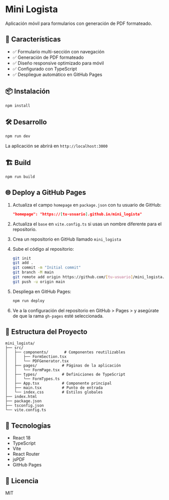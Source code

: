# Mini Logista

Aplicación móvil para formularios con generación de PDF formateado.

## 🚀 Características

- ✅ Formulario multi-sección con navegación
- ✅ Generación de PDF formateado
- ✅ Diseño responsive optimizado para móvil
- ✅ Configurado con TypeScript
- ✅ Despliegue automático en GitHub Pages

## 📦 Instalación

```bash
npm install
```

## 🛠️ Desarrollo

```bash
npm run dev
```

La aplicación se abrirá en `http://localhost:3000`

## 🏗️ Build

```bash
npm run build
```

## 🌐 Deploy a GitHub Pages

1. Actualiza el campo `homepage` en `package.json` con tu usuario de GitHub:
   ```json
   "homepage": "https://[tu-usuario].github.io/mini_logista"
   ```

2. Actualiza el `base` en `vite.config.ts` si usas un nombre diferente para el repositorio.

3. Crea un repositorio en GitHub llamado `mini_logista`

4. Sube el código al repositorio:
   ```bash
   git init
   git add .
   git commit -m "Initial commit"
   git branch -M main
   git remote add origin https://github.com/[tu-usuario]/mini_logista.git
   git push -u origin main
   ```

5. Despliega en GitHub Pages:
   ```bash
   npm run deploy
   ```

6. Ve a la configuración del repositorio en GitHub > Pages > y asegúrate de que la rama `gh-pages` esté seleccionada.

## 📱 Estructura del Proyecto

```
mini_logista/
├── src/
│   ├── components/       # Componentes reutilizables
│   │   ├── FormSection.tsx
│   │   └── PDFGenerator.tsx
│   ├── pages/           # Páginas de la aplicación
│   │   └── FormPage.tsx
│   ├── types/           # Definiciones de TypeScript
│   │   └── FormTypes.ts
│   ├── App.tsx          # Componente principal
│   ├── main.tsx         # Punto de entrada
│   └── index.css        # Estilos globales
├── index.html
├── package.json
├── tsconfig.json
└── vite.config.ts
```

## 🎨 Tecnologías

- React 18
- TypeScript
- Vite
- React Router
- jsPDF
- GitHub Pages

## 📝 Licencia

MIT
